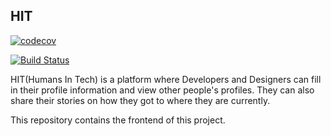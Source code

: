 ## HIT

[![codecov](https://codecov.io/gh/shikamiwillard/hit-fe/branch/master/graph/badge.svg)](https://codecov.io/gh/shikamiwillard/hit-fe)

[![Build Status](https://travis-ci.com/shikamiwillard/hit-fe.svg?branch=master)](https://travis-ci.com/shikamiwillard/hit-fe)

HIT(Humans In Tech) is a platform where Developers and Designers can fill in their profile information and view other people's profiles. They can also share their stories on how they got to where they are currently.

This repository contains the frontend of this project.
